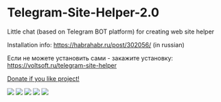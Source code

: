 # Telegram-Site-Helper-2.0
Little chat (based on Telegram BOT platform) for creating web site helper

Installation info: https://habrahabr.ru/post/302056/ (in russian)

Если не можете установить сами - закажите установку: <a href="https://voltsoft.ru/telegram-site-helper">https://voltsoft.ru/telegram-site-helper</a>

<a href="https://money.yandex.ru/embed/donate.xml?account=4100168691358&quickpay=donate&payment-type-choice=on&mobile-payment-type-choice=on&default-sum=100&targets=%D0%9F%D0%BE%D0%B4%D0%B4%D0%B5%D1%80%D0%B6%D0%BA%D0%B0+%D0%BF%D1%80%D0%BE%D0%B5%D0%BA%D1%82%D0%B0&target-visibility=on&project-name=Telegram+Site+Helper+2%2F0&project-site=https%3A%2F%2Fgithub.com%2FSurzhikov%2FTelegram-Site-Helper-2.0&button-text=01&successURL=https%3A%2F%2Fraw.githubusercontent.com%2FSurzhikov%2FTelegram-Site-Helper-2.0%2Fmaster%2Fthank-you.txt">Donate if you like project!</a>


<img src="https://habrastorage.org/files/bfb/eb5/242/bfbeb52421b349dba8aa9d40b8729e81.png"/>

<img src="https://habrastorage.org/files/c9c/3ed/1f9/c9c3ed1f96a848b2aa3e043213f499d5.png"/>

<img src="https://habrastorage.org/files/a0d/073/459/a0d07345976f4613873dd94f1d4ac0fc.png"/>

<img src="https://habrastorage.org/files/3f5/e6c/d15/3f5e6cd1569a466db2300d292a5228c8.png"/>

<img src="https://habrastorage.org/files/6be/002/fe5/6be002fe52cc40d2a967683311fabfff.png"/>
